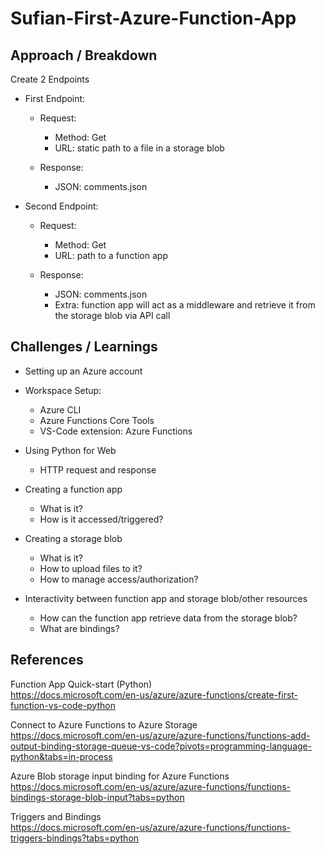 # Sufian-First-Azure-Function-App

## Approach / Breakdown
Create 2 Endpoints
- First Endpoint: 
  - Request:
    - Method: Get
    - URL: static path to a file in a storage blob
    
  - Response:
    - JSON: comments.json

- Second Endpoint:
  - Request:
    - Method: Get
    - URL: path to a function app

  - Response: 
    - JSON: comments.json
    - Extra: function app will act as a middleware and retrieve it from the storage blob via API call



## Challenges / Learnings
- Setting up an Azure account

- Workspace Setup: 
  - Azure CLI
  - Azure Functions Core Tools
  - VS-Code extension: Azure Functions

- Using Python for Web
  - HTTP request and response

- Creating a function app
  - What is it?
  - How is it accessed/triggered?

- Creating a storage blob
  - What is it?
  - How to upload files to it?
  - How to manage access/authorization?

- Interactivity between function app and storage blob/other resources
  - How can the function app retrieve data from the storage blob?
  - What are bindings?



## References
Function App Quick-start (Python)  
https://docs.microsoft.com/en-us/azure/azure-functions/create-first-function-vs-code-python

Connect to Azure Functions to Azure Storage  
https://docs.microsoft.com/en-us/azure/azure-functions/functions-add-output-binding-storage-queue-vs-code?pivots=programming-language-python&tabs=in-process

Azure Blob storage input binding for Azure Functions  
https://docs.microsoft.com/en-us/azure/azure-functions/functions-bindings-storage-blob-input?tabs=python

Triggers and Bindings  
https://docs.microsoft.com/en-us/azure/azure-functions/functions-triggers-bindings?tabs=python
